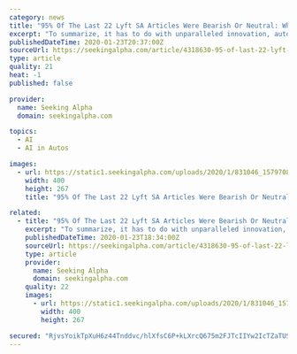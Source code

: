 ```yaml
---
category: news
title: "95% Of The Last 22 Lyft SA Articles Were Bearish Or Neutral: Why I'm Bullish"
excerpt: "To summarize, it has to do with unparalleled innovation, automation, the internet, logistics, powerful new software, a highly educated workforce, the cloud, artificial intelligence, scale ... Lyft is already experimenting picking up riders with Waymo (Google) driverless cars in Las Vegas and Phoenix. 10. Insurance rates coming down - Management ..."
publishedDateTime: 2020-01-23T20:37:00Z
sourceUrl: https://seekingalpha.com/article/4318630-95-of-last-22-lyft-sa-articles-bearish-neutral-why-bullish
type: article
quality: 21
heat: -1
published: false

provider:
  name: Seeking Alpha
  domain: seekingalpha.com

topics:
  - AI
  - AI in Autos

images:
  - url: https://static1.seekingalpha.com/uploads/2020/1/831046_15797084918653_rId6.jpg
    width: 400
    height: 267
    title: "95% Of The Last 22 Lyft SA Articles Were Bearish Or Neutral: Why I'm Bullish"

related:
  - title: "95% Of The Last 22 Lyft SA Articles Were Bearish Or Neutral: Yet Lyft Is Part Of A Duopoly Raising Prices"
    excerpt: "To summarize, it has to do with unparalleled innovation, automation, the internet, logistics, powerful new software, a highly educated workforce, the cloud, artificial intelligence, scale ... Lyft is already experimenting picking up riders with Waymo (Google) driverless cars in Las Vegas and Phoenix. 10. Insurance rates coming down - Management ..."
    publishedDateTime: 2020-01-23T18:34:00Z
    sourceUrl: https://seekingalpha.com/article/4318630-95-of-last-22-lyft-sa-articles-bearish-neutral-yet-lyft-is-part-of-duopoly-raising-prices
    type: article
    provider:
      name: Seeking Alpha
      domain: seekingalpha.com
    quality: 22
    images:
      - url: https://static1.seekingalpha.com/uploads/2020/1/831046_15797084918653_rId6.jpg
        width: 400
        height: 267

secured: "RjvsYoikTpXuH6z44Tnddvc/hlXfsC6P+kLXrcQ675m2FJTcIIYw2IcTZaTUSjIGbnlKrAlpMhkVl5wDkro21PtRiDRc7LMkSAAIdTNFIerDHIFLRLIEMTP/maNpYbnuw6vC9UWKQI8YAu//75BfTZ1ePeWqFbaLefowRTaaiHswDilyFwphhsp9bLHKeCvS2TGAR1Mt5iux6QFma09MHs7jLNwE7EdgoeDMcfU86bhKMgY3qtK8bm+8XpeKcHomY7GevfEbBzClzexVNFHyRxdTKMBg9A34+NIPvbTsQLBqxuX9KorIBJ7M2s/Vq5lMR60BU6algtcdFYBAmimsUzOMfBvQhHQbkaIknF5Adn2f7btT90iTRy5urokZjP2RgQWIZJuNp2xY3uC8LauXeZQbJVcbP4fiOuTbPteKvqgTyP60q9yuigu2ySi/flOSul0rUnrQhLjQt5UzJVkKVaLW7woCr2D5zJFoueWjEK8=;F5vt5HIuN+m958wsaBeEDw=="
---
```


